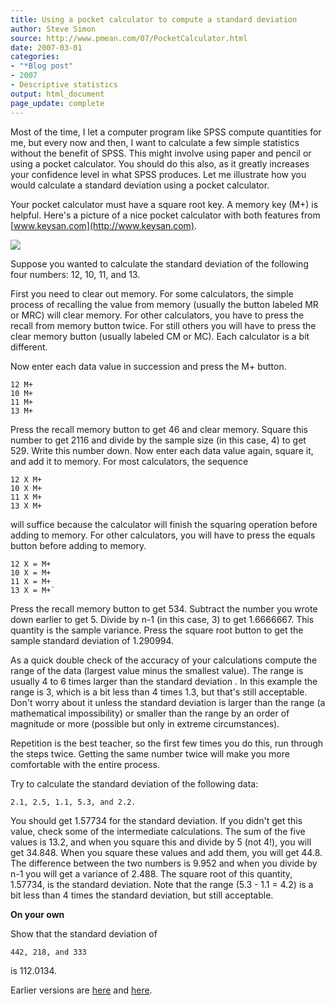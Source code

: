 ```yaml
---
title: Using a pocket calculator to compute a standard deviation
author: Steve Simon
source: http://www.pmean.com/07/PocketCalculator.html
date: 2007-03-01
categories:
- "*Blog post"
- 2007
- Descriptive statistics
output: html_document
page_update: complete
---
```


Most of the time, I let a computer program like SPSS compute quantities for me, but every now and then, I want to calculate a few simple statistics without the benefit of SPSS. This might involve using paper and pencil or using a pocket calculator. You should do this also, as it greatly increases your confidence level in what SPSS produces. Let me illustrate how you would calculate a standard deviation using a pocket calculator.

Your pocket calculator must have a square root key. A memory key (M+) is helpful. Here's a picture of a nice pocket calculator with both features from [www.keysan.com](http://www.keysan.com).

![](http://www.pmean.com/new-images/07/PocketCalculator01.jpg)

Suppose you wanted to calculate the standard deviation of the following four numbers: 12, 10, 11, and 13.

First you need to clear out memory. For some calculators, the simple process of recalling the value from memory (usually the button labeled MR or MRC) will clear memory. For other calculators, you have to press the recall from memory button twice. For still others you will have to press the clear memory button (usually labeled CM or MC). Each calculator is a bit different.

Now enter each data value in succession and press the M+ button.

```
12 M+
10 M+
11 M+
13 M+
```

Press the recall memory button to get 46   and clear memory. Square this number to get 2116 and divide by the sample size (in this case, 4) to get 529. Write this number down. Now enter each data value again, square it, and add it to memory. For most calculators, the sequence

```
12 X M+
10 X M+
11 X M+
13 X M+
```

will suffice because the calculator will finish the squaring operation before adding to memory. For other calculators, you will have to press the equals button before adding to memory.

```
12 X = M+
10 X = M+
11 X = M+
13 X = M+`
```

Press the recall memory button to get 534. Subtract the number you wrote down earlier to get 5. Divide by n-1 (in this case, 3) to get 1.6666667. This quantity is the sample variance. Press the square root button to get the sample standard deviation of 1.290994.

As a quick double check of the accuracy of your calculations compute the range of the data (largest value minus the smallest value). The range is usually 4 to 6 times larger than the standard deviation . In this example the range is 3, which is a bit less than 4 times 1.3, but that's still acceptable. Don't worry about it unless the standard deviation is larger than the range (a mathematical impossibility) or smaller than the range by an order of magnitude or more (possible but only in extreme circumstances).

Repetition is the best teacher, so the first few times you do this, run through the steps twice. Getting the same number twice will make you more comfortable with the entire process.

Try to calculate the standard deviation of the following data:

```
2.1, 2.5, 1.1, 5.3, and 2.2.
```

You should get 1.57734 for the standard deviation. If you didn't get this value, check some of the intermediate calculations. The sum of the five values is 13.2, and when you square this and divide by 5 (not 4!), you will get 34.848. When you square these values and add them, you will get 44.8. The difference between the two numbers is 9.952 and when you divide by n-1 you will get a variance of 2.488. The square root of this quantity, 1.57734, is the standard deviation. Note that the range (5.3 - 1.1 = 4.2) is a bit less than 4 times the standard deviation, but still acceptable.

**On your own**

Show that the standard deviation of

```
442, 218, and 333
```

is 112.0134.

Earlier versions are [here][sim1] and [here][sim2].

[sim1]: http://www.pmean.com/07/PocketCalculator.html
[sim2]: http://new.pmean.com/PocketCalculator/

